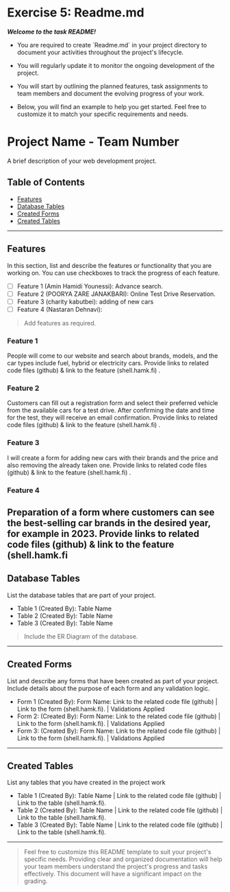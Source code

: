# Exercise 5: Readme.md

***Welcome to the task README!***

- You are required to create ´Readme.md´ in your project directory to document your activities throughout the project's lifecycle. 
- You will regularly update it to monitor the ongoing development of the project. 

- You will start by outlining the planned features, task assignments to team members and document the evolving progress of your work. 

- Below, you will find an example to help you get started. Feel free to customize it to match your specific requirements and needs.

# Project Name - Team Number

A brief description of your web development project.

## Table of Contents
- [Features](#features)
- [Database Tables](#database-tables)
- [Created Forms](#created-forms)
- [Created Tables](#created-tables)

---

## Features

In this section, list and describe the features or functionality that you are working on. You can use checkboxes to track the progress of each feature.

- [ ] Feature 1 (Amin Hamidi Younessi): Advance search. 
- [ ] Feature 2 (POORYA ZARE JANAKBARI): Online Test Drive Reservation.
- [ ] Feature 3 (charity kabutbei): adding of new cars
- [ ] Feature 4 (Nastaran Dehnavi): 

> Add features as required. 

### Feature 1

People will come to our website and search about brands, models, and the car types include fuel, hybrid or electricity cars. Provide links to related code files (github) & link to the feature (shell.hamk.fi) .

### Feature 2

Customers can fill out a registration form and select their preferred vehicle from the available cars for a test drive. After confirming the date and time for the test, they will receive an email confirmation. Provide links to related code files (github) & link to the feature (shell.hamk.fi) .

### Feature 3

I will create a form for adding new cars with their brands and the price and also removing the already taken one. Provide links to related code files (github) & link to the feature (shell.hamk.fi) .

### Feature 4
Preparation of a form where customers can see the best-selling car brands in the desired year, for example in 2023. Provide links to related code files (github) & link to the feature (shell.hamk.fi
---

## Database Tables

List the database tables that are part of your project. 

- Table 1 (Created By): Table Name 
- Table 2 (Created By): Table Name 
- Table 3 (Created By): Table Name 

> Include the ER Diagram of the database. 

---

## Created Forms

List and describe any forms that have been created as part of your project. Include details about the purpose of each form and any validation logic.

- Form 1 (Created By): Form Name: Link to the related code file (github) | Link to the form (shell.hamk.fi). | Validations Applied
- Form 2: (Created By): Form Name: Link to the related code file (github) | Link to the form (shell.hamk.fi).  | Validations Applied
- Form 3: (Created By): Form Name: Link to the related code file (github) | Link to the form (shell.hamk.fi).  | Validations Applied


---

## Created Tables

List any tables that you have created in the project work

- Table 1 (Created By): Table Name | Link to the related code file (github) | Link to the table (shell.hamk.fi).
- Table 2 (Created By): Table Name | Link to the related code file (github) | Link to the table (shell.hamk.fi).
- Table 3 (Created By): Table Name | Link to the related code file (github) | Link to the table (shell.hamk.fi).

---



> Feel free to customize this README template to suit your project's specific needs. Providing clear and organized documentation will help your team members understand the project's progress and tasks effectively. This document will have a significant impact on the grading. 
